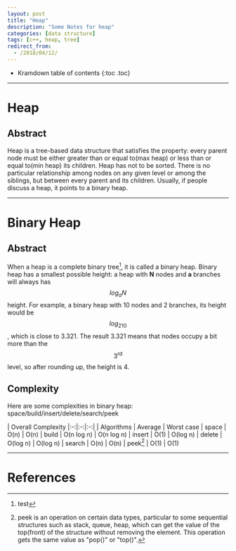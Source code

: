 ```yaml
---
layout: post
title: "Heap"
description: "Some Notes for heap"
categories: [data structure]
tags: [c++, heap, tree]
redirect_from:
  - /2018/04/12/
---
```


* Kramdown table of contents
{:toc .toc}

---

# Heap

## Abstract

Heap is a tree-based data structure that satisfies the property: every parent node must be either greater than or equal to(max heap) or less than or equal to(min heap) its children. 
Heap has not to be sorted. 
There is no particular relationship among nodes on any given level or among the siblings, but between every parent and its children.
Usually, if people discuss a heap, it points to a binary heap.

---

# Binary Heap

## Abstract

When a heap is a complete binary tree[^1], it is called a binary heap. Binary heap has a smallest possible height: a heap with **N** nodes and **a** branches will always has $$log_aN$$ height. 
For example, a binary heap with 10 nodes and 2 branches, its height would be $$log_210$$, which is close to 3.321. The result 3.321 means that nodes occupy a bit more than the $$3^{rd}$$ level, so after rounding up, the height is 4.

## Complexity

Here are some complexities in binary heap: space/build/insert/delete/search/peek

| Overall Complexity
|:-:|:-:|:-:|
| Algorithms | Average | Worst case
| space | O(n) | O(n)
| build | O(n log n) | O(n log n)
| insert | O(1) | O(log n)
| delete | O(log n) | O(log n)
| search | O(n) | O(n)
| peek[^2] | O(1) | O(1) 



---

# References


[^1]: test
[^2]: peek is an operation on certain data types, particular to some sequential structures such as stack, queue, heap, which can get the value of the top(front) of the structure without removing the element. This operation gets the same value as "pop()" or "top()".

